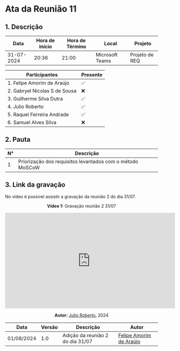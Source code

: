 # **Ata da Reunião 11**

## 1. Descrição

| Data       | Hora de início | Hora de Término | Local            | Projeto        |
|------------|-----------------|-----------------|-----------------|----------------|
| 31-07-2024 | 20:36           | 21:00           | Microsoft Teams | Projeto de REQ |

| Participantes                              | Presente       |
|-----------------------------------------|----------|
| 1. Felipe Amorim de Araújo       | ✅       |
| 2. Gabryel Nicolas S de Sousa                 | ❌       |
| 3. Guilherme Silva Dutra                | ✅       |
| 4. Julio Roberto                | ✅       |
| 5. Raquel Ferreira Andrade          | ✅       | 
| 6. Samuel Alves Silva                | ❌       |

## 2. Pauta

| N° | Descrição                               |
|----|-----------------------------------------|
| 1  | Priorização dos requisitos levantados com o método MoSCoW         |


## 3. Link da gravação

No vídeo é possível assistir a gravação da reunião 2 do dia 31/07.

<center>

**Vídeo 1:** Gravação reunião 2 31/07

<iframe width="560" height="315" src="https://www.youtube.com/embed/hZJc0EsGMXY?si=GFcibB1ULKGMJ9dE" title="YouTube video player" frameborder="0" allow="accelerometer; autoplay; clipboard-write; encrypted-media; gyroscope; picture-in-picture; web-share" referrerpolicy="strict-origin-when-cross-origin" allowfullscreen></iframe>

**Autor:** [Julio Roberto](https://github.com/JulioR2022), 2024

</center>


| Data | Versão | Descrição | Autor |
| ---- | ------ | --------- | ----- |
| 01/08/2024 | 1.0 | Adição da reunião 2 do dia 31/07 | [Felipe Amorim de Araújo](https://github.com/lipeaaraujo) |